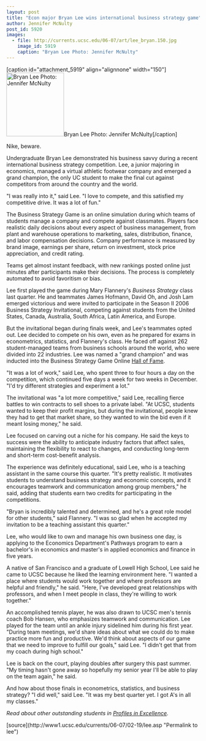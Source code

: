 ```yaml
---
layout: post
title: "Econ major Bryan Lee wins international business strategy game"
author: Jennifer McNulty
post_id: 5920
images:
  - file: http://currents.ucsc.edu/06-07/art/lee_bryan.150.jpg
    image_id: 5919
    caption: "Bryan Lee Photo: Jennifer McNulty"
---
```


[caption id="attachment_5919" align="alignnone" width="150"]<a href="http://localhost/mysite/wp-content/uploads/2007/02/lee_bryan.150.jpg"><img class="size-full wp-image-5919" src="http://localhost/mysite/wp-content/uploads/2007/02/lee_bryan.150.jpg" alt="Bryan Lee Photo: Jennifer McNulty" width="150" height="166" /></a>Bryan Lee Photo: Jennifer McNulty[/caption]
<a name="content" id="content"></a>
<p>
  Nike, beware.
</p>
<p>
  Undergraduate Bryan Lee demonstrated his business savvy during a recent international business strategy competition. Lee, a junior majoring in economics, managed a virtual athletic footwear company and emerged a grand champion, the only UC student to make the final cut against competitors from around the country and the world.
</p>
<p>
  "I was really into it," said Lee. "I love to compete, and this satisfied my competitive drive. It was a lot of fun."
</p>
<p>
  The Business Strategy Game is an online simulation during which teams of students manage a company and compete against classmates. Players face realistic daily decisions about every aspect of business management, from plant and warehouse operations to marketing, sales, distribution, finance, and labor compensation decisions. Company performance is measured by brand image, earnings per share, return on investment, stock price appreciation, and credit rating.
</p>
<p>
  Teams get almost instant feedback, with new rankings posted online just minutes after participants make their decisions. The process is completely automated to avoid favoritism or bias.
</p>
<p>
  Lee first played the game during Mary Flannery's <i>Business Strategy</i> class last quarter. He and teammates James Hofmann, David Oh, and Josh Lam emerged victorious and were invited to participate in the Season II 2006 Business Strategy Invitational, competing against students from the United States, Canada, Australia, South Africa, Latin America, and Europe.
</p>
<p>
  But the invitational began during finals week, and Lee's teammates opted out. Lee decided to compete on his own, even as he prepared for exams in econometrics, statistics, and Flannery's class. He faced off against 262 student-managed teams from business schools around the world, who were divided into 22 industries. Lee was named a "grand champion" and was inducted into the Business Strategy Game Online <a href="http://www.bsg-online.com/">Hall of Fame</a>.
</p>
<p>
  "It was a lot of work," said Lee, who spent three to four hours a day on the competition, which continued five days a week for two weeks in December. "I'd try different strategies and experiment a lot."
</p>
<p>
  The invitational was "a lot more competitive," said Lee, recalling fierce battles to win contracts to sell shoes to a private label. "At UCSC, students wanted to keep their profit margins, but during the invitational, people knew they had to get that market share, so they wanted to win the bid even if it meant losing money," he said.
</p>
<p>
  Lee focused on carving out a niche for his company. He said the keys to success were the ability to anticipate industry factors that affect sales, maintaining the flexibility to react to changes, and conducting long-term and short-term cost-benefit analysis.
</p>
<p>
  The experience was definitely educational, said Lee, who is a teaching assistant in the same course this quarter. "It's pretty realistic. It motivates students to understand business strategy and economic concepts, and it encourages teamwork and communication among group members," he said, adding that students earn two credits for participating in the competitions.
</p>
<p>
  "Bryan is incredibly talented and determined, and he's a great role model for other students," said Flannery. "I was so glad when he accepted my invitation to be a teaching assistant this quarter."
</p>
<p>
  Lee, who would like to own and manage his own business one day, is applying to the Economics Department's Pathways program to earn a bachelor's in economics and master's in applied economics and finance in five years.
</p>
<p>
  A native of San Francisco and a graduate of Lowell High School, Lee said he came to UCSC because he liked the learning environment here. "I wanted a place where students would work together and where professors are helpful and friendly," he said. "Here, I've developed great relationships with professors, and when I meet people in class, they're willing to work together."
</p>
<p>
  An accomplished tennis player, he was also drawn to UCSC men's tennis coach Bob Hansen, who emphasizes teamwork and communication. Lee played for the team until an ankle injury sidelined him during his first year. "During team meetings, we'd share ideas about what we could do to make practice more fun and productive. We'd think about aspects of our game that we need to improve to fulfill our goals," said Lee. "I didn't get that from my coach during high school."
</p>
<p>
  Lee is back on the court, playing doubles after surgery this past summer. "My timing hasn't gone away so hopefully my senior year I'll be able to play on the team again," he said.
</p>
<p>
  And how about those finals in econometrics, statistics, and business strategy? "I did well," said Lee. "It was my best quarter yet. I got A's in all my classes."
</p>
<p>
  <i>Read about other outstanding students in <a href="http://www.ucsc.edu/students/profiles/">Profiles in Excellence</a>.</i><br>
</p>
[source](http://www1.ucsc.edu/currents/06-07/02-19/lee.asp "Permalink to lee")
